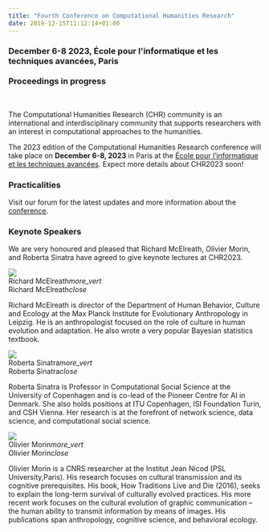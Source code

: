 ```yaml
---
title: "Fourth Conference on Computational Humanities Research"
date: 2019-12-15T11:12:14+01:00
---
```


<h3 class="center"><b><span style="text-align:center;">December 6-8 2023, École pour l'informatique et les techniques avancées, Paris</br></br>Proceedings in progress</span></b></h3></br>

The Computational Humanities Research (CHR) community is an international and
interdisciplinary community that supports researchers with an interest in computational
approaches to the humanities. 

The 2023 edition of the Computational Humanities Research conference will take
place on **December 6-8, 2023** in Paris at the [École pour l’informatique et les techniques avancées](https://www.epita.fr/en/homepage/). Expect more details about CHR2023 soon!

### Practicalities

Visit our forum for the latest updates and more information about the [conference](https://discourse.computational-humanities-research.org/t/chr2023-conference/1978). 


### Keynote Speakers

We are very honoured and pleased that Richard McElreath, Olivier Morin, and Roberta Sinatra have agreed to give keynote lectures at CHR2023.

<div class="row">
  <div class="col s12 m4">
    <div class="card">
      <div class="card-image waves-effect waves-block waves-light">
        <img class="speaker-img activator" src="/images/richard_mcelreath.png">
      </div>
      <div class="card-content">
        <span class="card-title grey-text text-darken-4 activator">Richard McElreath<i class="material-icons right">more_vert</i></span>
      </div>
      <div class="card-reveal">
        <span class="card-title grey-text text-darken-4">Richard McElreath<i class="material-icons right">close</i></span>
        <p>Richard McElreath is director of the Department of Human Behavior, Culture and Ecology at the Max Planck Institute for Evolutionary Anthropology in Leipzig. He is an anthropologist focused on the role of culture in human evolution and adaptation. He also wrote a very popular Bayesian statistics textbook.</p>
      </div>
    </div>
  </div>
  <div class="col s12 m4">
    <div class="card">
      <div class="card-image waves-effect waves-block waves-light">
        <img class="speaker-img activator" src="/images/roberta_sinatra.jpeg">
      </div>
      <div class="card-content waves-effect waves-block waves-light">
        <span class="card-title grey-text text-darken-4 activator">Roberta Sinatra<i class="material-icons right">more_vert</i></span>
      </div>
      <div class="card-reveal">
        <span class="card-title grey-text text-darken-4">Roberta Sinatra<i class="material-icons right">close</i></span>
        <p>Roberta Sinatra is Professor in Computational Social Science at the University of Copenhagen and is co-lead of the Pioneer Centre for AI in Denmark. She also holds positions at ITU Copenhagen, ISI Foundation Turin, and CSH Vienna. Her research is at the forefront of network science, data science, and computational social science.</p>
      </div>
    </div>
  </div>  
  <div class="col s12 m4">
    <div class="card">
      <div class="card-image waves-effect waves-block waves-light">
        <img class="speaker-img activator" src="/images/olivier_morin.jpg">
      </div>
      <div class="card-content waves-effect waves-block waves-light">
        <span class="card-title grey-text text-darken-4 activator">Olivier Morin<i class="material-icons right">more_vert</i></span>
      </div>
      <div class="card-reveal">
        <span class="card-title grey-text text-darken-4">Olivier Morin<i class="material-icons right">close</i></span>
        <p>Olivier Morin is a CNRS researcher at the Institut Jean Nicod (PSL University,Paris). His research focuses on cultural transmission and its cognitive prerequisites. His book, How Traditions Live and Die (2016), seeks to explain the long-term survival of culturally evolved practices. His more recent work focuses on the cultural evolution of graphic communication – the human ability to transmit information by means of images. His publications span anthropology, cognitive science, and behavioral ecology.</p>
      </div>
    </div>
  </div>
</div>


